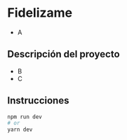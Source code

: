 # Fidelizame

- A

## Descripción del proyecto

- B
- C

## Instrucciones 

```bash
npm run dev
# or
yarn dev
```